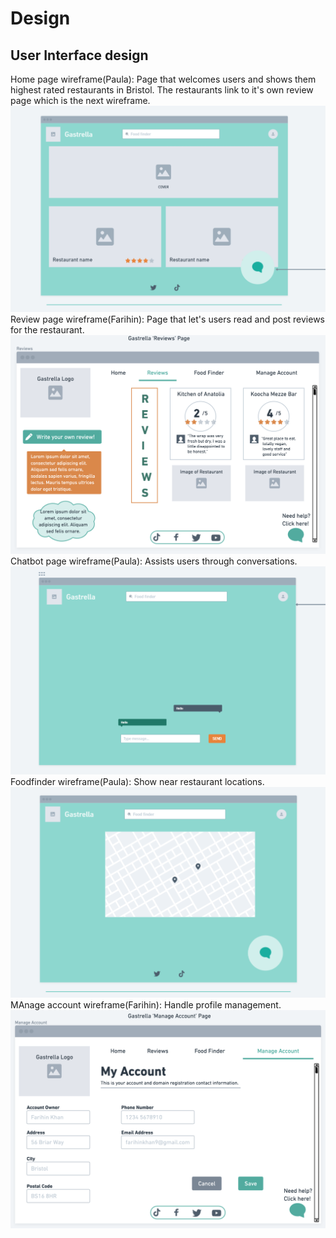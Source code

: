 # Design

## User Interface design
Home page wireframe(Paula):
Page that welcomes users and shows them highest rated restaurants in Bristol. The restaurants link to it's own review page which is the next wireframe.
![Insert your Wireframes Here](images/homewireframe.png)
Review page wireframe(Farihin):
Page that let's users read and post reviews for the restaurant.
![Insert your Wireframes Here](images/reviewpage.png)
Chatbot page wireframe(Paula): 
Assists users through conversations.
![Insert your Wireframes Here](images/chatbotwireframe.png)
Foodfinder wireframe(Paula): Show near restaurant locations.
![Insert your Wireframes Here](images/mapwireframe.png)
MAnage account wireframe(Farihin): Handle profile management.
![Insert your Wireframes Here](images/manageaccountpage.png)

